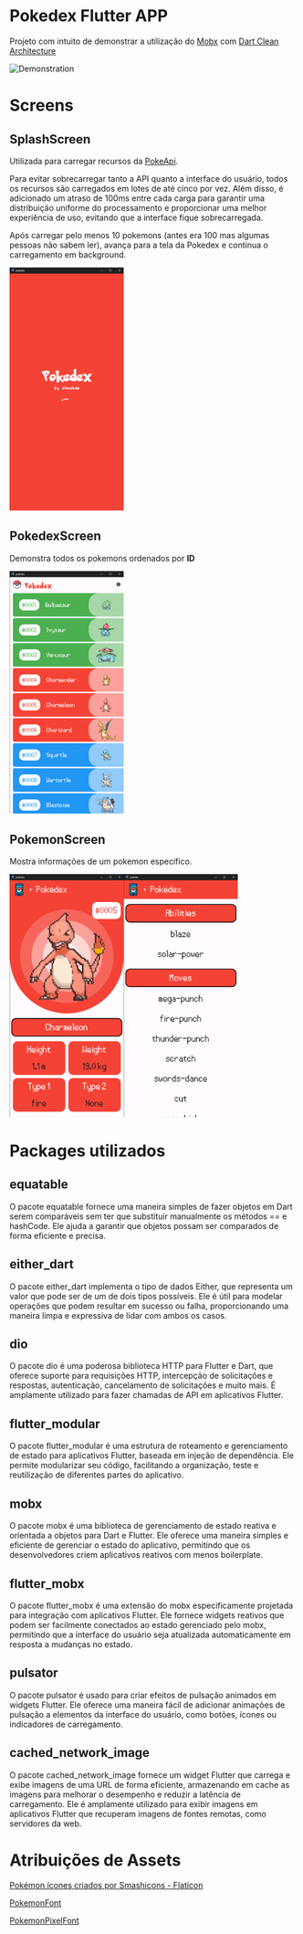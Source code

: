 # Pokedex Flutter APP

Projeto com intuito de demonstrar a utilização do [Mobx](https://pub.dev/packages/mobx) com [Dart Clean Architecture](https://github.com/Flutterando/Clean-Dart)

![Demonstration](https://github.com/JonatasDPorto/pokedex/blob/main/github_assets/pokedex_video.gif)

# Screens
## SplashScreen

Utilizada para carregar recursos da [PokeApi](https://pokeapi.co/).

Para evitar sobrecarregar tanto a API quanto a interface do usuário, todos os recursos são carregados em lotes de até cinco por vez. Além disso, é adicionado um atraso de 100ms entre cada carga para garantir uma distribuição uniforme do processamento e proporcionar uma melhor experiência de uso, evitando que a interface fique sobrecarregada.

Após carregar pelo menos 10 pokemons (antes era 100 mas algumas pessoas não sabem ler), avança para a tela da Pokedex e continua o carregamento em background.

<img src="https://github.com/JonatasDPorto/pokedex/blob/main/github_assets/splash_screen.png" alt="PokedexScreen" width="200"/>


## PokedexScreen

Demonstra todos os pokemons ordenados por **ID**

<img src="https://github.com/JonatasDPorto/pokedex/blob/main/github_assets/pokedex_screen.png" alt="PokedexScreen" width="200"/>


## PokemonScreen

Mostra informações de um pokemon especifico.

<img src="https://github.com/JonatasDPorto/pokedex/blob/main/github_assets/pokemon_screen.png" alt="PokedexScreen" width="200"/><img src="https://github.com/JonatasDPorto/pokedex/blob/main/github_assets/pokemon_screen_2.png" alt="PokedexScreen" width="200"/>


# Packages utilizados

## equatable
O pacote equatable fornece uma maneira simples de fazer objetos em Dart serem comparáveis ​​sem ter que substituir manualmente os métodos == e hashCode. Ele ajuda a garantir que objetos possam ser comparados de forma eficiente e precisa.

## either_dart
O pacote either_dart implementa o tipo de dados Either, que representa um valor que pode ser de um de dois tipos possíveis. Ele é útil para modelar operações que podem resultar em sucesso ou falha, proporcionando uma maneira limpa e expressiva de lidar com ambos os casos.

## dio
O pacote dio é uma poderosa biblioteca HTTP para Flutter e Dart, que oferece suporte para requisições HTTP, intercepção de solicitações e respostas, autenticação, cancelamento de solicitações e muito mais. É amplamente utilizado para fazer chamadas de API em aplicativos Flutter.

## flutter_modular
O pacote flutter_modular é uma estrutura de roteamento e gerenciamento de estado para aplicativos Flutter, baseada em injeção de dependência. Ele permite modularizar seu código, facilitando a organização, teste e reutilização de diferentes partes do aplicativo.

## mobx
O pacote mobx é uma biblioteca de gerenciamento de estado reativa e orientada a objetos para Dart e Flutter. Ele oferece uma maneira simples e eficiente de gerenciar o estado do aplicativo, permitindo que os desenvolvedores criem aplicativos reativos com menos boilerplate.

## flutter_mobx
O pacote flutter_mobx é uma extensão do mobx especificamente projetada para integração com aplicativos Flutter. Ele fornece widgets reativos que podem ser facilmente conectados ao estado gerenciado pelo mobx, permitindo que a interface do usuário seja atualizada automaticamente em resposta a mudanças no estado.

## pulsator
O pacote pulsator é usado para criar efeitos de pulsação animados em widgets Flutter. Ele oferece uma maneira fácil de adicionar animações de pulsação a elementos da interface do usuário, como botões, ícones ou indicadores de carregamento.

## cached_network_image
O pacote cached_network_image fornece um widget Flutter que carrega e exibe imagens de uma URL de forma eficiente, armazenando em cache as imagens para melhorar o desempenho e reduzir a latência de carregamento. Ele é amplamente utilizado para exibir imagens em aplicativos Flutter que recuperam imagens de fontes remotas, como servidores da web.

# Atribuições de Assets

<a href="https://www.flaticon.com/br/icones-gratis/pokemon" title="pokémon ícones">Pokémon ícones criados por Smashicons - Flaticon</a>

[PokemonFont](https://www.dafont.com/pt/pokemon.font?text=Pokedex&psize=s)

[PokemonPixelFont](https://pt.fonts2u.com/pokemon-pixel-font-regular.fonte)


